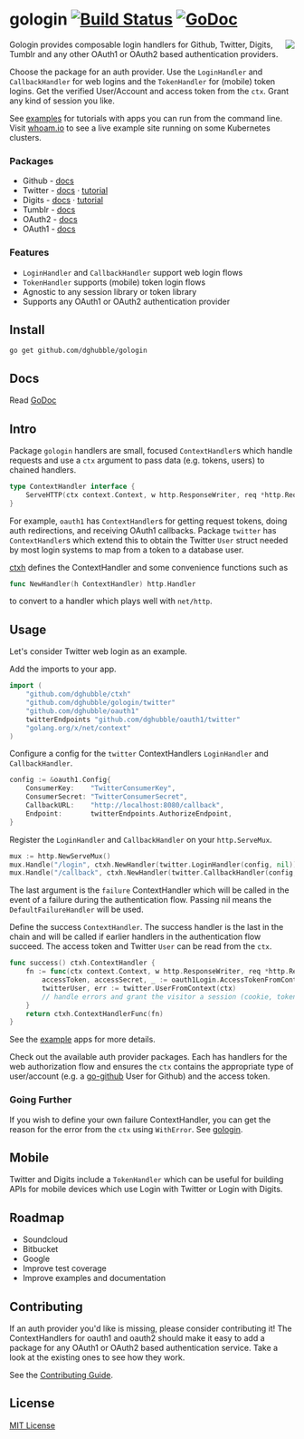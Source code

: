 
# gologin [![Build Status](https://travis-ci.org/dghubble/gologin.png)](https://travis-ci.org/dghubble/gologin) [![GoDoc](http://godoc.org/github.com/dghubble/gologin?status.png)](http://godoc.org/github.com/dghubble/gologin)
<img align="right" src="https://storage.googleapis.com/dghubble/gologin.png">

Gologin provides composable login handlers for Github, Twitter, Digits, Tumblr and any other OAuth1 or OAuth2 based authentication providers.

Choose the package for an auth provider. Use the `LoginHandler` and `CallbackHandler` for web logins and the `TokenHandler` for (mobile) token logins. Get the verified User/Account and access token from the `ctx`. Grant any kind of session you like.

See [examples](examples) for tutorials with apps you can run from the command line. Visit [whoam.io](https://whoam.io/) to see a live example site running on some Kubernetes clusters.

### Packages

* Github - [docs](http://godoc.org/github.com/dghubble/gologin/github)
* Twitter - [docs](http://godoc.org/github.com/dghubble/gologin/twitter) &#183; [tutorial](examples/twitter)
* Digits - [docs](http://godoc.org/github.com/dghubble/gologin/digits) &#183; [tutorial](examples/digits)
* Tumblr - [docs](http://godoc.org/github.com/dghubble/gologin/tumblr)
* OAuth2 - [docs](http://godoc.org/github.com/dghubble/gologin/oauth2)
* OAuth1 - [docs](http://godoc.org/github.com/dghubble/gologin/oauth1)

### Features

* `LoginHandler` and `CallbackHandler` support web login flows
* `TokenHandler` supports (mobile) token login flows
* Agnostic to any session library or token library
* Supports any OAuth1 or OAuth2 authentication provider

## Install

    go get github.com/dghubble/gologin

## Docs

Read [GoDoc](https://godoc.org/github.com/dghubble/gologin)

## Intro

Package `gologin` handlers are small, focused `ContextHandler`s which handle requests and use a `ctx` argument to pass data (e.g. tokens, users) to chained handlers.

```go
type ContextHandler interface {
    ServeHTTP(ctx context.Context, w http.ResponseWriter, req *http.Request)
}
```

For example, `oauth1` has `ContextHandler`s for getting request tokens, doing auth redirections, and receiving OAuth1 callbacks. Package `twitter` has `ContextHandler`s which extend this to obtain the Twitter `User` struct needed by most login systems to map from a token to a database user.

[ctxh](https://github.com/dghubble/ctxh) defines the ContextHandler and some convenience functions such as

```go
func NewHandler(h ContextHandler) http.Handler
```

to convert to a handler which plays well with `net/http`.

## Usage

Let's consider Twitter web login as an example.

Add the imports to your app.

```go
import (
    "github.com/dghubble/ctxh"
    "github.com/dghubble/gologin/twitter"
    "github.com/dghubble/oauth1"
    twitterEndpoints "github.com/dghubble/oauth1/twitter"
    "golang.org/x/net/context"
)
```

Configure a config for the `twitter` ContextHandlers `LoginHandler` and `CallbackHandler`.

```go
config := &oauth1.Config{
    ConsumerKey:    "TwitterConsumerKey",
    ConsumerSecret: "TwitterConsumerSecret",
    CallbackURL:    "http://localhost:8080/callback",
    Endpoint:       twitterEndpoints.AuthorizeEndpoint,
}
```

Register the `LoginHandler` and `CallbackHandler` on your `http.ServeMux`.

```go
mux := http.NewServeMux()
mux.Handle("/login", ctxh.NewHandler(twitter.LoginHandler(config, nil)))
mux.Handle("/callback", ctxh.NewHandler(twitter.CallbackHandler(config, success(), nil)))
```

The last argument is the `failure` ContextHandler which will be called in the event of a failure during the authentication flow. Passing nil means the `DefaultFailureHandler` will be used.

Define the success `ContextHandler`. The success handler is the last in the chain and will be called if earlier handlers in the authentication flow succeed. The access token and Twitter `User` can be read from the `ctx`.

```go
func success() ctxh.ContextHandler {
    fn := func(ctx context.Context, w http.ResponseWriter, req *http.Request) {
        accessToken, accessSecret, _ := oauth1Login.AccessTokenFromContext(ctx)
        twitterUser, err := twitter.UserFromContext(ctx)
        // handle errors and grant the visitor a session (cookie, token, etc.)
    }
    return ctxh.ContextHandlerFunc(fn)
}
```

See the [example](examples) apps for more details.

Check out the available auth provider packages. Each has handlers for the web authorization flow and ensures the `ctx` contains the appropriate type of user/account (e.g. a [go-github](https://github.com/google/go-github) User for Github) and the access token.

### Going Further

If you wish to define your own failure ContextHandler, you can get the reason for the error from the `ctx` using `WithError`. See [gologin](http://godoc.org/github.com/dghubble/gologin).

## Mobile

Twitter and Digits include a `TokenHandler` which can be useful for building APIs for mobile devices which use Login with Twitter or Login with Digits.

## Roadmap

* Soundcloud
* Bitbucket
* Google
* Improve test coverage
* Improve examples and documentation

## Contributing

If an auth provider you'd like is missing, please consider contributing it! The ContextHandlers for oauth1 and oauth2 should make it easy to add a package for any OAuth1 or OAuth2 based authentication service. Take a look at the existing ones to see how they work.

See the [Contributing Guide](https://gist.github.com/dghubble/be682c123727f70bcfe7).

## License

[MIT License](LICENSE)



